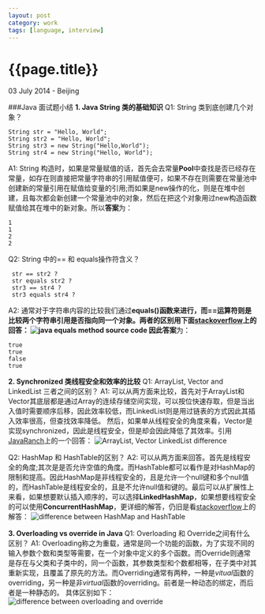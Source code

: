 ```yaml
---
layout: post
category: work
tags: [language, interview]
---
```

{{page.title}}
=============
<p class="meta">03 July 2014 - Beijing</p>

###Java 面试题小结
**1. Java String 类的基础知识**
Q1: String 类到底创建几个对象？

    String str = "Hello, World";
    String str2 = "Hello, World";
    String str3 = new String("Hello,World");
    String str4 = new String("Hello, World");
A1: String 构造时，如果是常量赋值的话，首先会去常量**Pool**中查找是否已经存在常量，如存在则直接把常量字符串的引用赋值便可，如果不存在则需要在常量池中创建新的常量引用在赋值给变量的引用;而如果是new操作的化，则是在堆中创建，且每次都会新创建一个常量池中的对象，然后在把这个对象用过new构造函数赋值给其在堆中的新对象。所以**答案**为：

    1
    1
    2
    2

Q2:  String 中的== 和 equals操作符含义？

     str == str2 ?
     str equals str2 ?
     str3 == str4 ?
     str3 equals str4 ?

A2: 通常对于字符串内容的比较我们通过**equals\(\)**函数来进行，而==运算符则是比较两个字符串引用是否指向同一个对象。两者的区别用下面[stackoverflow](http://stackoverflow.com/questions/767372/java-string-equals-versus)上的回答：
![java equals method source code]({{site.url}}/assets/img/java_equals.png) 因此**答案**为：

    true
    true
    false
    true

**2. Synchronized 类线程安全和效率的比较**
Q1: ArrayList, Vector and LinkedList 三者之间的区别？
A1: 可以从两方面来比较，首先对于ArrayList和Vector其底层都是通过Array的连续存储空间实现，可以按位快速存取，但是当出入值时需要顺序后移，因此效率较低，而LinkedList则是用过链表的方式因此其插入效率很高，但查找效率降低。 然后，如果单从线程安全的角度来看，Vector是实现synchronized，因此是线程安全，但是却会因此降低了其效率。引用[JavaRanch](http://www.coderanch.com/t/409421/java/java/Difference-ArrayList-LinkedList-Vector)上的一个回答：
![ArrayList, Vector LinkedList difference]({{site.url}}/assets/img/java_synchronized.png)

Q2: HashMap 和 HashTable的区别？
A2: 可以从两方面来回答。首先是线程安全的角度;其次是是否允许空值的角度。而HashTable都可以看作是对HashMap的限制和提高。因此HashMap是非线程安全的，且是允许一个null键和多个null值的，而HashTable是线程安全的，且是不允许null值和键的。最后可以从扩展性上来看，如果想要默认插入顺序的，可以选择**LinkedHashMap**，如果想要线程安全的可以使用**ConcurrentHashMap**，更详细的解答，仍旧是看[stackoverflow](http://stackoverflow.com/questions/40471/differences-between-hashmap-and-hashtable/40483#40483)上的解答：
![difference between HashMap and HashTable]({{site.url}}/assets/img/java_hashmap_hashtable_difference.png)

**3. Overloading vs override in Java**
Q1: Overloading 和 Override之间有什么区别？
A1: Overloading称之为重载，通常是同一个功能的函数，为了实现不同的输入参数个数和类型等需要，在一个对象中定义的多个函数。而Override则通常是存在与父类和子类中的，同一个函数，其参数类型和个数都相等，在子类中对其重新实现，且覆盖了原先的方法。而Overriding通常有两种，一种是*vitual*函数的overriding，另一种是非*virtual*函数的overriding。前者是一种动态的绑定，而后者是一种静态的。 具体区别如下：
![difference between overloading and override]({{site.url}}/assets/img/java_overloading_override.png)



